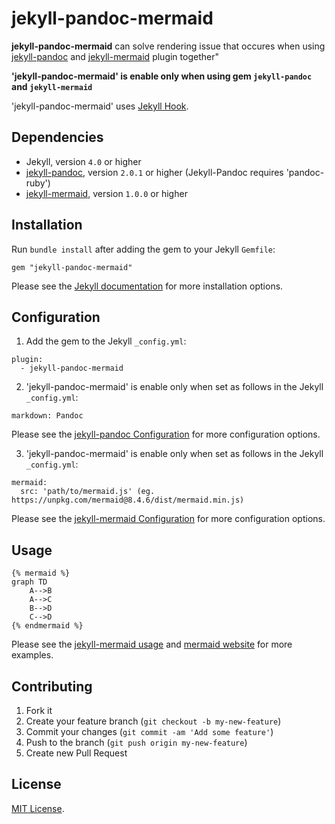 jekyll-pandoc-mermaid
==================

**jekyll-pandoc-mermaid** can solve rendering issue that occures when using [jekyll-pandoc](https://github.com/mfenner/jekyll-pandoc) and [jekyll-mermaid](https://github.com/jasonbellamy/jekyll-mermaid) plugin together"
 
**'jekyll-pandoc-mermaid' is enable only when using gem `jekyll-pandoc` and `jekyll-mermaid`**

'jekyll-pandoc-mermaid' uses [Jekyll Hook](https://jekyllrb.com/docs/plugins/hooks).


## Dependencies

* Jekyll, version `4.0` or higher
* [jekyll-pandoc](https://github.com/mfenner/jekyll-pandoc), version `2.0.1` or higher (Jekyll-Pandoc requires 'pandoc-ruby')
* [jekyll-mermaid](https://github.com/jasonbellamy/jekyll-mermaid), version `1.0.0` or higher


## Installation

Run `bundle install` after adding the gem to your Jekyll `Gemfile`:
```
gem "jekyll-pandoc-mermaid"
```

Please see the [Jekyll documentation](http://jekyllrb.com/docs/plugins/#installing-a-plugin) for more installation options.


## Configuration

1. Add the gem to the Jekyll `_config.yml`:
```
plugin:
  - jekyll-pandoc-mermaid
```

2. 'jekyll-pandoc-mermaid' is enable only when set as follows in the Jekyll `_config.yml`:
```
markdown: Pandoc
```
Please see the [jekyll-pandoc Configuration](https://github.com/mfenner/jekyll-pandoc#configuration) for more configuration options.


3. 'jekyll-pandoc-mermaid' is enable only when set as follows in the Jekyll `_config.yml`:
```
mermaid:
  src: 'path/to/mermaid.js' (eg. https://unpkg.com/mermaid@8.4.6/dist/mermaid.min.js)
```
Please see the [jekyll-mermaid Configuration](https://github.com/jasonbellamy/jekyll-mermaid#config) for more configuration options.


## Usage

```liquid
{% mermaid %}
graph TD
    A-->B
    A-->C
    B-->D
    C-->D
{% endmermaid %}
```

Please see the [jekyll-mermaid usage](https://github.com/jasonbellamy/jekyll-mermaid#usage) and [mermaid website](https://mermaid-js.github.io/mermaid/#/) for more examples.


## Contributing
1. Fork it
2. Create your feature branch (`git checkout -b my-new-feature`)
3. Commit your changes (`git commit -am 'Add some feature'`)
4. Push to the branch (`git push origin my-new-feature`)
5. Create new Pull Request


## License
[MIT License](LICENSE).
